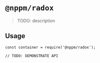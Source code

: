 # `@nppm/radox`

  > TODO: description
  
  ## Usage
  
  ```
  const container = require('@nppm/radox');
  
  // TODO: DEMONSTRATE API
  ```